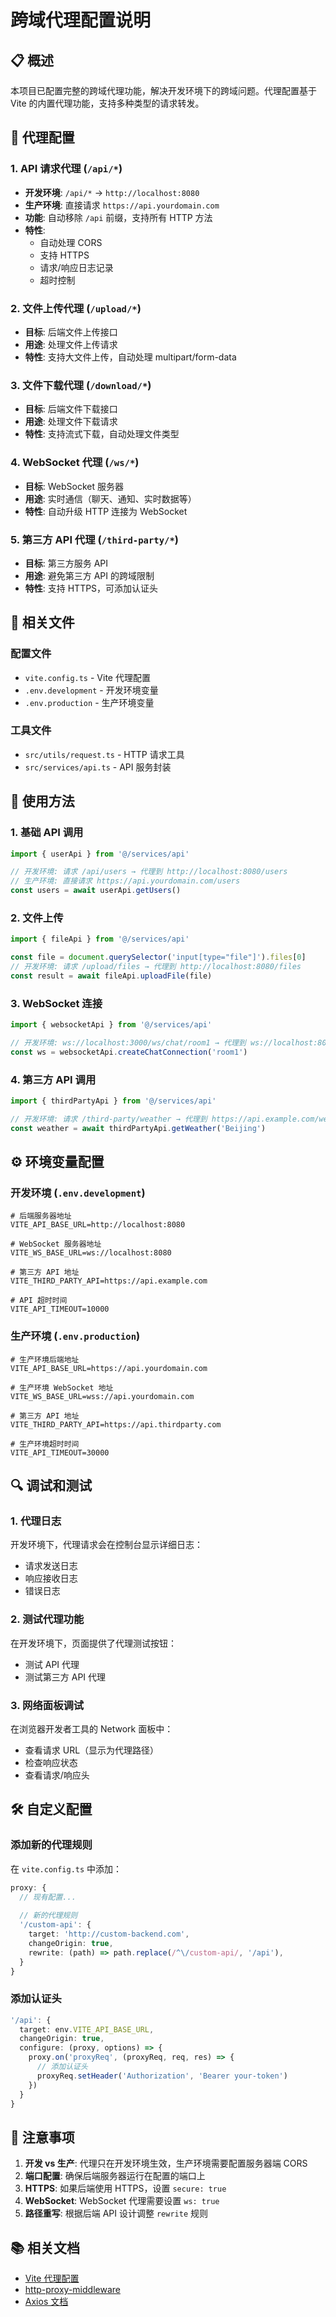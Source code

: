 # 跨域代理配置说明

## 📋 概述

本项目已配置完整的跨域代理功能，解决开发环境下的跨域问题。代理配置基于 Vite 的内置代理功能，支持多种类型的请求转发。

## 🔧 代理配置

### 1. API 请求代理 (`/api/*`)
- **开发环境**: `/api/*` → `http://localhost:8080`
- **生产环境**: 直接请求 `https://api.yourdomain.com`
- **功能**: 自动移除 `/api` 前缀，支持所有 HTTP 方法
- **特性**: 
  - 自动处理 CORS
  - 支持 HTTPS
  - 请求/响应日志记录
  - 超时控制

### 2. 文件上传代理 (`/upload/*`)
- **目标**: 后端文件上传接口
- **用途**: 处理文件上传请求
- **特性**: 支持大文件上传，自动处理 multipart/form-data

### 3. 文件下载代理 (`/download/*`)
- **目标**: 后端文件下载接口
- **用途**: 处理文件下载请求
- **特性**: 支持流式下载，自动处理文件类型

### 4. WebSocket 代理 (`/ws/*`)
- **目标**: WebSocket 服务器
- **用途**: 实时通信（聊天、通知、实时数据等）
- **特性**: 自动升级 HTTP 连接为 WebSocket

### 5. 第三方 API 代理 (`/third-party/*`)
- **目标**: 第三方服务 API
- **用途**: 避免第三方 API 的跨域限制
- **特性**: 支持 HTTPS，可添加认证头

## 📁 相关文件

### 配置文件
- `vite.config.ts` - Vite 代理配置
- `.env.development` - 开发环境变量
- `.env.production` - 生产环境变量

### 工具文件
- `src/utils/request.ts` - HTTP 请求工具
- `src/services/api.ts` - API 服务封装

## 🚀 使用方法

### 1. 基础 API 调用
```typescript
import { userApi } from '@/services/api'

// 开发环境: 请求 /api/users → 代理到 http://localhost:8080/users
// 生产环境: 直接请求 https://api.yourdomain.com/users
const users = await userApi.getUsers()
```

### 2. 文件上传
```typescript
import { fileApi } from '@/services/api'

const file = document.querySelector('input[type="file"]').files[0]
// 开发环境: 请求 /upload/files → 代理到 http://localhost:8080/files
const result = await fileApi.uploadFile(file)
```

### 3. WebSocket 连接
```typescript
import { websocketApi } from '@/services/api'

// 开发环境: ws://localhost:3000/ws/chat/room1 → 代理到 ws://localhost:8080/chat/room1
const ws = websocketApi.createChatConnection('room1')
```

### 4. 第三方 API 调用
```typescript
import { thirdPartyApi } from '@/services/api'

// 开发环境: 请求 /third-party/weather → 代理到 https://api.example.com/weather
const weather = await thirdPartyApi.getWeather('Beijing')
```

## ⚙️ 环境变量配置

### 开发环境 (`.env.development`)
```env
# 后端服务器地址
VITE_API_BASE_URL=http://localhost:8080

# WebSocket 服务器地址
VITE_WS_BASE_URL=ws://localhost:8080

# 第三方 API 地址
VITE_THIRD_PARTY_API=https://api.example.com

# API 超时时间
VITE_API_TIMEOUT=10000
```

### 生产环境 (`.env.production`)
```env
# 生产环境后端地址
VITE_API_BASE_URL=https://api.yourdomain.com

# 生产环境 WebSocket 地址
VITE_WS_BASE_URL=wss://api.yourdomain.com

# 第三方 API 地址
VITE_THIRD_PARTY_API=https://api.thirdparty.com

# 生产环境超时时间
VITE_API_TIMEOUT=30000
```

## 🔍 调试和测试

### 1. 代理日志
开发环境下，代理请求会在控制台显示详细日志：
- 请求发送日志
- 响应接收日志
- 错误日志

### 2. 测试代理功能
在开发环境下，页面提供了代理测试按钮：
- 测试 API 代理
- 测试第三方 API 代理

### 3. 网络面板调试
在浏览器开发者工具的 Network 面板中：
- 查看请求 URL（显示为代理路径）
- 检查响应状态
- 查看请求/响应头

## 🛠️ 自定义配置

### 添加新的代理规则
在 `vite.config.ts` 中添加：
```typescript
proxy: {
  // 现有配置...
  
  // 新的代理规则
  '/custom-api': {
    target: 'http://custom-backend.com',
    changeOrigin: true,
    rewrite: (path) => path.replace(/^\/custom-api/, '/api'),
  }
}
```

### 添加认证头
```typescript
'/api': {
  target: env.VITE_API_BASE_URL,
  changeOrigin: true,
  configure: (proxy, options) => {
    proxy.on('proxyReq', (proxyReq, req, res) => {
      // 添加认证头
      proxyReq.setHeader('Authorization', 'Bearer your-token')
    })
  }
}
```

## 🚨 注意事项

1. **开发 vs 生产**: 代理只在开发环境生效，生产环境需要配置服务器端 CORS
2. **端口配置**: 确保后端服务器运行在配置的端口上
3. **HTTPS**: 如果后端使用 HTTPS，设置 `secure: true`
4. **WebSocket**: WebSocket 代理需要设置 `ws: true`
5. **路径重写**: 根据后端 API 设计调整 `rewrite` 规则

## 📚 相关文档

- [Vite 代理配置](https://vitejs.dev/config/server-options.html#server-proxy)
- [http-proxy-middleware](https://github.com/chimurai/http-proxy-middleware)
- [Axios 文档](https://axios-http.com/docs/intro)